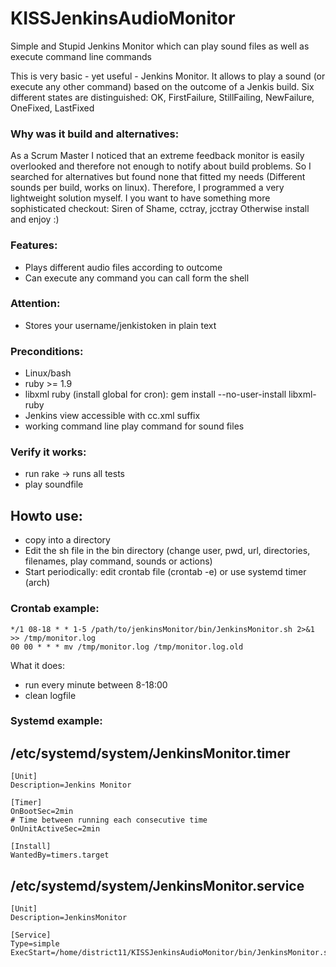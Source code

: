 KISSJenkinsAudioMonitor
=======================

Simple and Stupid Jenkins Monitor which can play sound files as well as execute command line commands

This is very basic - yet useful - Jenkins Monitor.
It allows to play a sound (or execute any other command) based on the outcome of a Jenkis build.
Six different states are distinguished: OK, FirstFailure, StillFailing, NewFailure, OneFixed, LastFixed

### Why was it build and alternatives:

As a Scrum Master I noticed that an extreme feedback monitor is easily overlooked and therefore not enough to notify about build problems.
So I searched for alternatives but found none that fitted my needs (Different sounds per build, works on linux).
Therefore, I programmed a very lightweight solution myself.
I you want to have something more sophisticated checkout: Siren of Shame, cctray, jcctray
Otherwise install and enjoy :)

### Features:
- Plays different audio files according to outcome
- Can execute any command you can call form the shell

### Attention:
- Stores your username/jenkistoken in plain text

### Preconditions: 
- Linux/bash
- ruby >= 1.9
- libxml ruby (install global for cron): gem install --no-user-install libxml-ruby 
- Jenkins view accessible with cc.xml suffix
- working command line play command for sound files

### Verify it works: 

- run rake -> runs all tests 
- play soundfile

## Howto use:
- copy into a directory
- Edit the sh file in the bin directory (change user, pwd, url, directories, filenames, play command, sounds or actions)
- Start periodically: edit crontab file (crontab -e) or use systemd timer (arch)


### Crontab example:
````
*/1 08-18 * * 1-5 /path/to/jenkinsMonitor/bin/JenkinsMonitor.sh 2>&1 >> /tmp/monitor.log
00 00 * * * mv /tmp/monitor.log /tmp/monitor.log.old
````

What it does:
- run every minute between 8-18:00
- clean logfile

### Systemd example:
/etc/systemd/system/JenkinsMonitor.timer
----------------------------------------
````
[Unit]
Description=Jenkins Monitor

[Timer]
OnBootSec=2min
# Time between running each consecutive time
OnUnitActiveSec=2min

[Install]
WantedBy=timers.target
````

/etc/systemd/system/JenkinsMonitor.service
------------------------------------------
````
[Unit]
Description=JenkinsMonitor

[Service]
Type=simple
ExecStart=/home/district11/KISSJenkinsAudioMonitor/bin/JenkinsMonitor.sh
````






